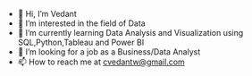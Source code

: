 - 👋 Hi, I’m Vedant
- 👀 I’m interested in the field of Data
- 🌱 I’m currently learning Data Analysis and Visualization using SQL,Python,Tableau and Power BI
- 💞️ I’m looking for a job as a Business/Data Analyst
- 📫 How to reach me at cvedantw@gmail.com

<!---
cvedantw/cvedantw is a ✨ special ✨ repository because its `README.md` (this file) appears on your GitHub profile.
You can click the Preview link to take a look at your changes.
--->
